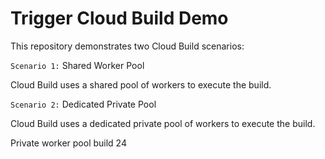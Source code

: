 # Trigger Cloud Build Demo

This repository demonstrates two Cloud Build scenarios:

`Scenario 1:` Shared Worker Pool

Cloud Build uses a shared pool of workers to execute the build.

`Scenario 2:` Dedicated Private Pool

Cloud Build uses a dedicated private pool of workers to execute the build.

Private worker pool build 24